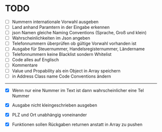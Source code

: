 # TODO


- [ ] Nummern internationale Vorwahl ausgeben
- [ ] Land anhand Paramtern in der Eingabe erkennen
- [ ] json Namen gleiche Naming Conventions (Sprache, Groß und klein)
- [ ] Wahrscheinlichkeiten im Json angeben
- [ ] Telefonnummern überprüfen ob gültige Vorwahl vorhanden ist
- [ ] Ausgabe für Steuernummer, Handelsregisternummer, Ländername
- [ ] Telefonnummern keine Blacklist sondern Whitelist
- [ ] Code alles auf Englisch
- [ ] Kommentare
- [ ] Value und Propability als ein Object in Array speichern
- [ ] in Address Class name Code Conventions ändern

----------

- [x] Wenn nur eine Nummer im Text ist dann wahrscheinlicher eine Tel Nummer

- [x] Ausgabe nicht kleingeschrieben ausgeben

- [x] PLZ und Ort unabhängig voneinander

- [x] Funktionen sollen Rückgaben returnen anstatt in Array zu pushen
